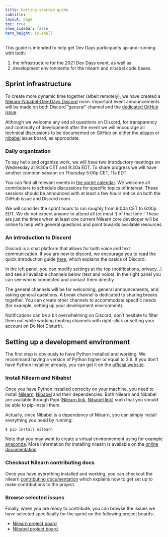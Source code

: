 ```yaml
---
title: Getting started guide
subtitle:
layout: page
toc: true
show_sidebar: false
hero_height: is-small
---
```


This guide is intended to help get Dev Days participants up-and-running with both:

1. the infrastructure for the 2021 Dev Days event, as well as
1. development environments for the nilearn and nibabel code bases.

## Sprint infrastructure

To create more dynamic time together (albeit remotely), we have created a [Nilearn-Nibabel-Dev-Days Discord](https://discord.gg/bMBhb7w) room.
Important event announcements will be made on both Discord “general” channel and the [dedicated GitHub issue](https://github.com/nilearn/nilearn/issues/2739).

Although we welcome any and all questions on Discord,
for transparency and continuity of development after the event we will encourage all technical discussions to be documented on GitHub on either the
[nilearn](https://github.com/nilearn/nilearn) or [nibabel](https://github.com/nipy/nibabel) issue board, as appropriate.

### Daily organization

To say hello and organize work, we will have two introductory meetings on Wednesday at 9:30a CET and 9:30a EDT.
To share progress we will have another common session on Thursday 5:00p CET, 11a EDT.

You can find all relevant events in [the sprint calendar](https://calendar.google.com/calendar/b/3?cid=bmlsZWFybi5ldmVudHNAZ21haWwuY29t).
We welcome all contributors to schedule discussions for specific topics of interest.
These sessions should be announced with at least a few hours notice on both the GitHub issue and Discord room.

We will consider the sprint hours to run roughly from 9:00a CET to 6:00p EDT.
We do not expect anyone to attend all (or most !) of that time !
These are just the times when at least one current Nilearn core developer will be online to help with general questions and point towards available resources.

### An introduction to Discord

Discord is a chat platform that allows for both voice and text communication. If you are new to discord, we encourage you to read the quick introduction guide [here](https://support.discord.com/hc/en-us/articles/360045138571-Beginner-s-Guide-to-Discord), which explains the basics of Discord.

In the left panel, you can modify settings at the top (notifications, privacy…) and see all available channels below (text and voice). In the right panel you can see who is connected and contact them directly.

The general channels will be for welcoming, general announcements, and asking general questions.
A break channel is dedicated to sharing breaks together. You can create other channels to accommodate specific needs (for example, setting up your development environment).

Notifications can be a bit overwhelming on Discord, don’t hesitate to filter them out while working (muting channels with right-click or setting your account on Do Not Disturb).

## Setting up a development environment

The first step is obviously to have Python installed and working. We recommand having a version of Python higher or equal to 3.6. If you don't have Python installed already, you can get it on the [official website](https://www.python.org/downloads/).

### Install Nilearn and Nibabel

Once you have Python installed correclty on your machine, you need to install [Nilearn](https://github.com/nilearn/nilearn),  [Nibabel](https://github.com/nipy/nibabel) and their dependencies. Both Nilearn and Nibabel are available through Pypi ([Nilearn link](https://pypi.org/project/nilearn/), [Nibabel link](https://pypi.org/project/nibabel/)) such that you should be able to pip-install them.

Actually, since Nibabel is a dependency of Nilearn, you can simply install everything you need by running:

```bash
$ pip install nilearn
```

Note that you may want to create a virtual environnement using for example [anaconda](https://docs.conda.io/projects/conda/en/latest/user-guide/tasks/manage-environments.html). More information for installing nilearn is available on the [online documentation](https://nilearn.github.io/introduction.html#installation).

### Checkout Nilearn contributing docs

Once you have everything installed and working, you can checkout the nilearn [contributing documentation](http://nilearn.github.io/development.html) which explains how to get set up to make contributions to the project.

### Browse selected issues

Finally, when you are ready to contribute, you can browse the issues we have selected specifically for the sprint on the following project boards:

- [Nilearn project board](https://github.com/nilearn/nilearn/projects/6)
- [Nibabel project board](https://github.com/nipy/nibabel/projects/1).
